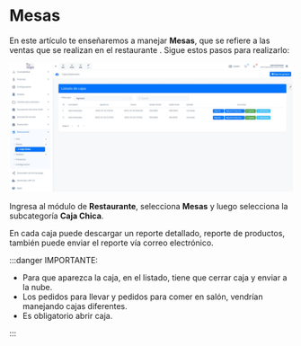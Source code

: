 # Mesas

En este artículo te enseñaremos a manejar **Mesas**, que se refiere a las ventas que se realizan en el restaurante . Sigue estos pasos para realizarlo:

![Alt text](img/mesas_01.jpg)

Ingresa al módulo de **Restaurante**, selecciona **Mesas** y luego selecciona la subcategoría **Caja Chica**.

En cada caja puede descargar un reporte detallado, reporte de productos, también puede enviar el reporte vía correo electrónico.

:::danger IMPORTANTE:
* Para que aparezca la caja, en el listado, tiene que cerrar caja y enviar a la nube.
* Los pedidos para llevar y pedidos para comer en salón, vendrían manejando cajas diferentes.
* Es obligatorio abrir caja.

:::